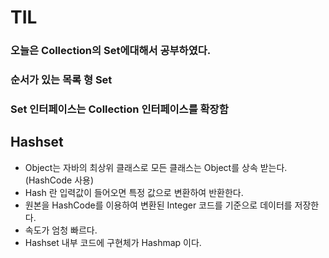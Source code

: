 # TIL

### 오늘은 Collection의 Set에대해서 공부하였다.

### 순서가 있는 목록 형 Set

### Set 인터페이스는 Collection 인터페이스를 확장함

## Hashset

- Object는 자바의 최상위 클래스로 모든 클래스는 Object를 상속 받는다. (HashCode 사용)
- Hash 란 입력값이 들어오면 특정 값으로 변환하여 반환한다.
- 원본을 HashCode를 이용하여 변환된 Integer 코드를 기준으로 데이터를 저장한다.
- 속도가 엄청 빠르다.
- Hashset 내부 코드에 구현체가 Hashmap 이다.
